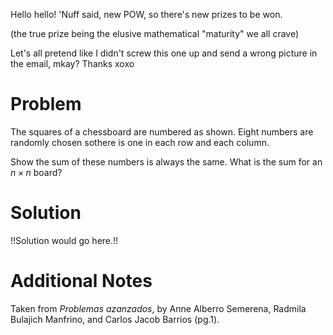 
Hello hello! 'Nuff said, new POW, so there's new prizes to be won.

(the true prize being the elusive mathematical "maturity" we all crave)

Let's all pretend like I didn't screw this one up and send a wrong picture in the email, mkay? Thanks xoxo

# Problem

The squares of a chessboard are numbered as shown. Eight numbers are
randomly chosen sothere is one in each row and each column.

Show the sum of these numbers is always the same. What is the sum for an
$n \times n$ board?

# Solution

!!Solution would go here.!!

# Additional Notes

Taken from *Problemas azanzados*, by Anne Alberro Semerena, Radmila Bulajich Manfrino,
and Carlos Jacob Barrios (pg.1).

